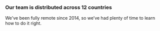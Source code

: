 ### Our team is distributed across 12 countries

We've been fully remote since 2014, so we’ve had plenty of time to learn how to do it right.
